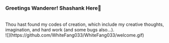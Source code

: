 ### Greetings Wanderer! Shashank Here👋
<br>
Thou hast found my codes of creation, which include my creative thoughts, imagination, and hard work (and some bugs also...).
<br>
![](https://github.com/WhiteFang033/WhiteFang033/welcome.gif)
